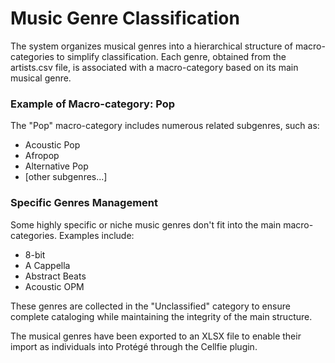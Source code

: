 # Music Genre Classification

The system organizes musical genres into a hierarchical structure of macro-categories to simplify classification. Each genre, obtained from the artists.csv file, is associated with a macro-category based on its main musical genre.

### Example of Macro-category: Pop
The "Pop" macro-category includes numerous related subgenres, such as:
- Acoustic Pop
- Afropop
- Alternative Pop
- [other subgenres...]

### Specific Genres Management
Some highly specific or niche music genres don't fit into the main macro-categories. Examples include:
- 8-bit
- A Cappella
- Abstract Beats
- Acoustic OPM

These genres are collected in the "Unclassified" category to ensure complete cataloging while maintaining the integrity of the main structure.

The musical genres have been exported to an XLSX file to enable their import as individuals into Protégé through the Cellfie plugin.
